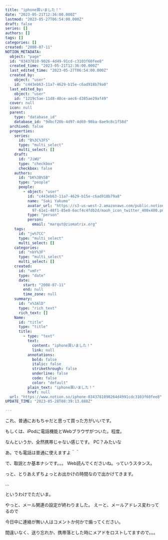 ```yaml
---
title: "iphone買いました！"
date: "2023-05-21T12:36:00.000Z"
lastmod: "2023-05-27T06:54:00.000Z"
draft: false
series: []
authors: []
tags: []
categories: []
created: "2008-07-11"
NOTION_METADATA:
  object: "page"
  id: "03437810-9026-4d49-91cd-c3103f60fee8"
  created_time: "2023-05-21T12:36:00.000Z"
  last_edited_time: "2023-05-27T06:54:00.000Z"
  created_by:
    object: "user"
    id: "c443eb63-11a7-4629-b15e-c6ad918b79a0"
  last_edited_by:
    object: "user"
    id: "1219c5ae-11d8-48ce-aec6-d385ae29af49"
  cover: null
  icon: null
  parent:
    type: "database_id"
    database_id: "9dbcf20b-4d97-4d69-98ba-8ae9c8c1f58d"
  archived: false
  properties:
    series:
      id: "B%3C%3FS"
      type: "multi_select"
      multi_select: []
    draft:
      id: "JiWU"
      type: "checkbox"
      checkbox: false
    authors:
      id: "bK%3B%5B"
      type: "people"
      people:
        - object: "user"
          id: "c443eb63-11a7-4629-b15e-c6ad918b79a0"
          name: "Saki Yakumo"
          avatar_url: "https://s3-us-west-2.amazonaws.com/public.notion-static.com/3ad1c4\
            97-61e1-48f1-85e8-6acf4c4fdb2d/maoh_icon_twitter_400x400.png"
          type: "person"
          person:
            email: "marqut@ziomatrix.org"
    tags:
      id: "jw%7CC"
      type: "multi_select"
      multi_select: []
    categories:
      id: "nbY%3F"
      type: "multi_select"
      multi_select: []
    created:
      id: "vmFr"
      type: "date"
      date:
        start: "2008-07-11"
        end: null
        time_zone: null
    summary:
      id: "x%3AlD"
      type: "rich_text"
      rich_text: []
    Name:
      id: "title"
      type: "title"
      title:
        - type: "text"
          text:
            content: "iphone買いました！"
            link: null
          annotations:
            bold: false
            italic: false
            strikethrough: false
            underline: false
            code: false
            color: "default"
          plain_text: "iphone買いました！"
          href: null
  url: "https://www.notion.so/iphone-0343781090264d4991cdc3103f60fee8"
UPDATE_TIME: "2023-05-28T08:39:13.888Z"

---
```

<link rel="stylesheet" href="https://cdn.jsdelivr.net/npm/katex@0.16.2/dist/katex.min.css" integrity="sha384-bYdxxUwYipFNohQlHt0bjN/LCpueqWz13HufFEV1SUatKs1cm4L6fFgCi1jT643X" crossorigin="anonymous">


これ、普通におもちゃだと思って買った方がいいです。


もしくは、iPodに電話機能とWebブラウザがついた。程度。


なんというか、全然携帯じゃない感じです。 PC？みたいな


あ。でも電話は普通に使えますよ＾＾


で、取説とか基本ナシです。。。 Web読んでくださいね。っていうスタンス。


っと、とりあえずちょっとお出かけの時間なので出かけてきます。


…


というわけでただいま。


やっと、メール関連の設定が終わりました。 えーと、メールアドレス変わってるので


今日中に連絡が無い人はコメントか何かで煽ってください。


間違いなく、送り忘れか、携帯落とした時にメアドをロストしてますので。。。

